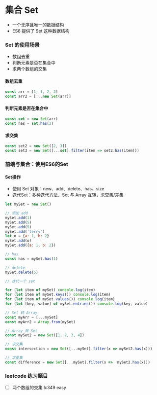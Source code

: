 # 集合 Set

+ 一个无序且唯一的数据结构
+ ES6 提供了 Set 这种数据结构


### Set 的使用场景
+ 数组去重
+ 判断元素是否在集合中
+ 求两个数组的交集


#### 数组去重
```js
const arr = [1, 1, 2, 2]
const arr2 = [...new Set(arr)]
```

#### 判断元素是否在集合中
```js
const set = new Set(arr)
const has = set.has(2)
```

#### 求交集
```js
const set2 = new Set([2, 3])
const set3 = new Set([...set].filter(item => set2.has(item)))
```

### 前端与集合：使用ES6的Set

#### Set操作
+ 使用 Set 对象：new、add、delete、has、size
+ 迭代Set：多种迭代方法、Set 与 Array 互转，求交集/差集

```js
let mySet = new Set()

// 添加 add
mySet.add(1)
mySet.add(5)
mySet.add(5)
mySet.add('terry')
let o = {a: 1, b: 2}
mySet.add(o)
mySet.add({a: 1, b: 2})

// has 
const has = mySet.has(1)

// delete
mySet.delete(5)

// 迭代一个 set

for (let item of mySet) console.log(item)
for (let item of mySet.keys()) console.log(item)
for (let item of mySet.values()) console.log(item)
for (let [key, value] of mySet.entries()) console.log(key, value)

// Set 转 Array
const myArr = [...mySet]
const myArr2 = Array.from(mySet)

// Array 转 Set
const mySet2 = new Set([1, 2, 3, 4])

// 求交集
const intersection = new Set([...mySet].filter(x => mySet2.has(x)))

// 求差集
const difference = new Set([...mySet].filter(x => !mySet2.has(x)))
```




### leetcode 练习题目
- [ ] 两个数组的交集 lc349 easy
